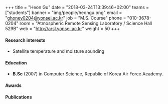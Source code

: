 ﻿+++
title = "Heon Gu"
date = "2018-03-24T13:39:46+02:00"
teams = ["students"]
banner = "img/people/heongu.png"
email = "ghoney0204@yonsei.ac.kr"
job = "M.S. Course"
phone = "010-3678-0204"
room = "Atmospheric Remote Sensing Laboratory / Science Hall 529B"
web = "http://arsl.yonsei.ac.kr"
weight = 50
+++

#### Research interests
+ Satellite temperature and moisture sounding

#### Education
 + **B.Sc** (2007) in Computer Science, Republic of Korea Air Force Academy.

#### Awards


#### Publications
